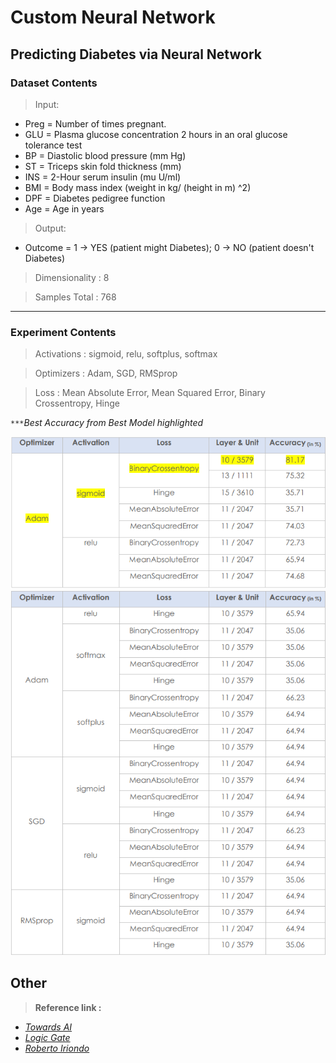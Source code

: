 # Custom Neural Network  

## Predicting Diabetes via Neural Network 
### Dataset Contents

> Input:
* Preg = Number of times pregnant.
* GLU = Plasma glucose concentration 2 hours in an oral glucose tolerance test
* BP = Diastolic blood pressure (mm Hg)
* ST = Triceps skin fold thickness (mm)
* INS = 2-Hour serum insulin (mu U/ml)
* BMI = Body mass index (weight in kg/ (height in m) ^2)
* DPF = Diabetes pedigree function
* Age = Age in years
> Output:
* Outcome = 1 -> YES (patient might Diabetes); 0 -> NO (patient doesn't Diabetes)
> Dimensionality : 8

> Samples Total : 768
---
### Experiment Contents

> Activations : sigmoid, relu, softplus, softmax

> Optimizers : Adam, SGD, RMSprop

> Loss : Mean Absolute Error, Mean Squared Error, Binary Crossentropy, Hinge 

*`***`Best Accuracy from Best Model highlighted*

<img width=“964” alt=“Table1” src=Images/Table1.png>
<img width=“964” alt=“Table1” src=Images/Table2.png>

## Other
> **Reference link :** 
* [*Towards AI*](https://pub.towardsai.net/building-neural-networks-from-scratch-with-python-code-and-math-in-detail-i-536fae5d7bbf)
* [*Logic Gate*](https://en.wikipedia.org/wiki/Logic_gate)
* [*Roberto Iriondo*](https://www.linkedin.com/in/robiriondo/)